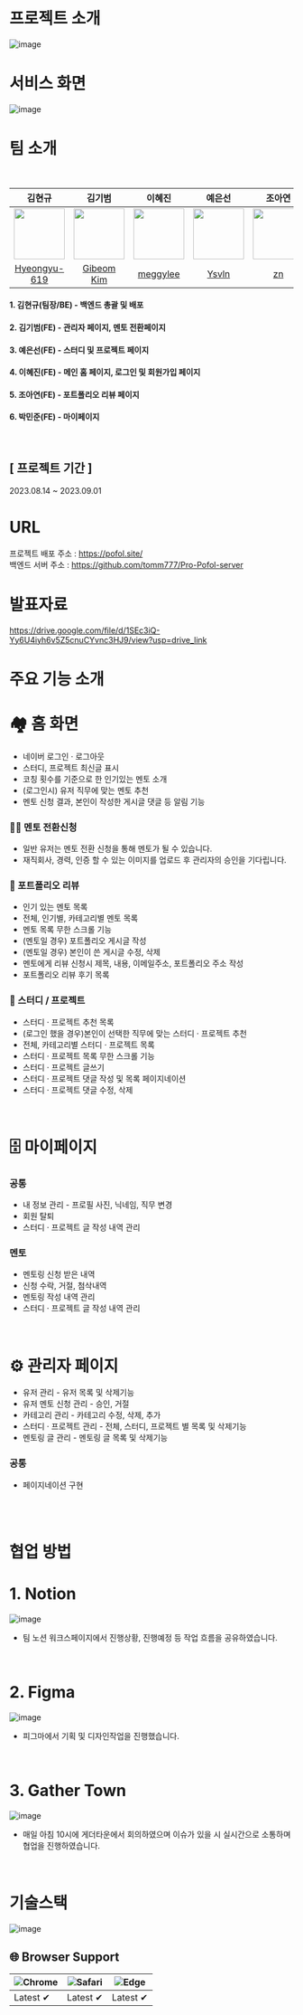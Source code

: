 # 프로젝트 소개

![image](https://cdn.discordapp.com/attachments/1194170151113854978/1194172338783145984/favicon.png?ex=65af62a8&is=659ceda8&hm=ef0db27cee0f0b4bb8df7555bc0b3227a920b6e0de9a1abbf752301dbda418ea&)


# 서비스 화면

![image](https://cdn.discordapp.com/attachments/1194170151113854978/1194170173188476948/2024-01-09_15.45.01.png?ex=65af60a3&is=659ceba3&hm=eb60fc74f20d14dcaef5cdf8cf9515ceded734655f657234a8c8d72b4317c9c9&)

# 팀 소개

</br>

| 김현규 | 김기범 | 이혜진 | 예은선 | 조아연 | 박민준 |
| :-----------------------------------------------------------------------------: | :-----------------------------------------------------------------------------: | :------------------------------------------------------------------------------: | :------------------------------------------------------------------------------: | :-----------------------------------------------------------------------------: | :-----------------------------------------------------------------------------: |
| <img src="https://avatars.githubusercontent.com/u/110807563?v=4" width="90px"/> | <img src="https://avatars.githubusercontent.com/u/95726595?v=4" width="90px" /> | <img src="https://avatars.githubusercontent.com/u/122958485?v=4" width="90px" /> | <img src="https://avatars.githubusercontent.com/u/118370673?v=4" width="90px" /> | <img src="https://avatars.githubusercontent.com/u/92145151?v=4" width="90px" /> | <img src="https://avatars.githubusercontent.com/u/129268793?v=4" width="90px" /> |
| [Hyeongyu-619](https://github.com/Hyeongyu-619) | [Gibeom Kim](https://github.com/tomm777) | [meggylee](https://github.com/meggylee) | [Ysvln](https://github.com/Ysvln) | [zn](https://github.com/salmeungyelan) | [박민준](https://github.com/)


#### 1. 김현규(팀장/BE) - 백엔드 총괄 및 배포
#### 2. 김기범(FE) - 관리자 페이지, 멘토 전환페이지
#### 3. 예은선(FE) - 스터디 및 프로젝트 페이지
#### 4. 이혜진(FE) - 메인 홈 페이지, 로그인 및 회원가입 페이지
#### 5. 조아연(FE) - 포트폴리오 리뷰 페이지
#### 6. 박민준(FE) - 마이페이지

</br>

## [ 프로젝트 기간 ]
2023.08.14 ~ 2023.09.01

# URL


프로젝트 배포 주소 : <a href=https://pofol.site target=_blank>https://pofol.site/</a>
</br>
백엔드 서버 주소 :
<a href=https://github.com/tomm777/Pro-Pofol-server target=_blank>https://github.com/tomm777/Pro-Pofol-server</a>

<!-- # TODO ADMIN 계정 -->

# 발표자료

<a href='https://drive.google.com/file/d/1SEc3iQ-Yy6U4iyh6v5Z5cnuCYvnc3HJ9/view?usp=drive_link' target=_blank>https://drive.google.com/file/d/1SEc3iQ-Yy6U4iyh6v5Z5cnuCYvnc3HJ9/view?usp=drive_link</a>

# 주요 기능 소개

# 🏘️ 홈 화면

<ul>
    <li>네이버 로그인 · 로그아웃</li>
    <li>스터디, 프로젝트 최신글 표시</li>
    <li>코칭 횟수를 기준으로 한 인기있는 멘토 소개</li>
    <li>(로그인시) 유저 직무에 맞는 멘토 추천</li>
    <li>멘토 신청 결과, 본인이 작성한 게시글 댓글 등 알림 기능</li>
</ul>

### 👨‍🏫 멘토 전환신청

<ul>
    <li>일반 유저는 멘토 전환 신청을 통해 멘토가 될 수 있습니다.</li>
    <li>재직회사, 경력, 인증 할 수 있는 이미지를 업로드 후 관리자의 승인을 기다립니다.</li>
</ul>

### 📝 포트폴리오 리뷰

<ul>
    <li>인기 있는 멘토 목록</li>
    <li>전체, 인기별, 카테고리별 멘토 목록</li>
    <li>멘토 목록 무한 스크롤 기능</li>
    <li>(멘토일 경우) 포트폴리오 게시글 작성</li>
    <li>(멘토일 경우) 본인이 쓴 게시글 수정, 삭제</li>
    <li>멘토에게 리뷰 신청시 제목, 내용, 이메일주소, 포트폴리오 주소 작성 </li>
    <li>포트폴리오 리뷰 후기 목록</li>
</ul>

### 📒 스터디 / 프로젝트

<ul>
    <li>스터디 · 프로젝트 추천 목록</li>
    <li>(로그인 했을 경우)본인이 선택한 직무에 맞는 스터디 · 프로젝트 추천</li>
    <li>전체, 카테고리별 스터디 · 프로젝트 목록</li>
    <li>스터디 · 프로젝트 목록 무한 스크롤 기능</li>
    <li>스터디 · 프로젝트 글쓰기</li>
    <li>스터디 · 프로젝트 댓글 작성 및 목록 페이지네이션</li>
    <li>스터디 · 프로젝트 댓글 수정, 삭제</li>
</ul>

</br>

# 🗄️ 마이페이지

### 공통

<ul>
    <li>내 정보 관리 - 프로필 사진, 닉네임, 직무 변경</li>
    <li>회원 탈퇴</li>
    <li>스터디 · 프로젝트 글 작성 내역 관리</li>
</ul>

### 멘토

<ul>
    <li>멘토링 신청 받은 내역</li>
    <li>신청 수락, 거절, 첨삭내역</li>
    <li>멘토링 작성 내역 관리</li>
    <li>스터디 · 프로젝트 글 작성 내역 관리</li>
</ul>
</br>

# ⚙️ 관리자 페이지

<ul>
    <li>유저 관리 - 유저 목록 및 삭제기능</li>
    <li>유저 멘토 신청 관리 - 승인, 거절</li>
    <li>카테고리 관리 - 카테고리 수정, 삭제, 추가</li>
    <li>스터디 · 프로젝트 관리 - 전체, 스터디, 프로젝트 별 목록 및 삭제기능</li>
    <li>멘토링 글 관리 - 멘토링 글 목록 및 삭제기능</li>
</ul>

### 공통

<ul>
    <li>페이지네이션 구현</li>
</ul>
</br>

<!-- # 🛠️ 페이지 기능 상세

### 🔐 계정
<ul>
    <li>Recoil을 사용해 전역으로 유저 정보를 관리</li>
    <li>유저 role에 따른 보여지는 요소를 구분</li>
</ul>

### 🖼️ 이미지

<li>Amazon S3 서버에 이미지 업로드</li> -->

<!-- ![Alt text](image-6.png) -->
<!-- 🏠 홈 화면 -->

<!-- ![Alt text](image-8.png) -->
</br>

# 협업 방법

# 1. Notion
![image](https://github.com/tomm777/Pro-Pofol-client/assets/95726595/2f1fce50-533c-457f-a7b9-ee09dc696c9c)



<ul>
    <li>팀 노션 워크스페이지에서 진행상황, 진행예정 등 작업 흐름을 공유하였습니다.</li>
</ul>
</br>

# 2. Figma

![image](https://github.com/tomm777/Pro-Pofol-client/assets/95726595/5f21b781-a2fb-46f7-92bd-a8772481f098)


<ul>
    <li>피그마에서 기획 및 디자인작업을 진행했습니다.</li>
</ul>
</br>

# 3. Gather Town

![image](https://github.com/tomm777/Pro-Pofol-client/assets/95726595/c956378a-f02a-4ade-b930-46e9ac097436)


<ul>
    <li>매일 아침 10시에 게더타운에서 회의하였으며 이슈가 있을 시 실시간으로 소통하며 협업을 진행하였습니다.</li>
</ul>

</br>


# 기술스택

![image](https://github.com/tomm777/Pro-Pofol-client/assets/95726595/0a39a5f8-a3a5-43b5-bdcc-ed6d1bf808be)


## 🌐 Browser Support

| ![Chrome](https://raw.githubusercontent.com/alrra/browser-logos/main/src/chrome/chrome_48x48.png) | ![Safari](https://raw.githubusercontent.com/alrra/browser-logos/main/src/safari/safari_48x48.png) | ![Edge](https://raw.githubusercontent.com/alrra/browser-logos/main/src/edge/edge_48x48.png) |
| ------------------------------------------------------------------------------------------------- | ------------------------------------------------------------------------------------------------- | ------------------------------------------------------------------------------------------- |
| Latest ✔ | Latest ✔ | Latest ✔ |
